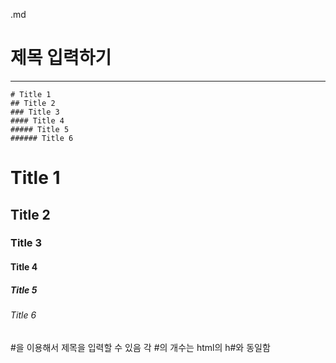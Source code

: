 .md
# 제목 입력하기
---
```
# Title 1
## Title 2
### Title 3
#### Title 4
##### Title 5
###### Title 6
```
# Title 1
## Title 2
### Title 3
#### Title 4
##### Title 5
###### Title 6

#을 이용해서 제목을 입력할 수 있음
각 #의 개수는 html의 h#와 동일함


